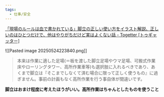 ```yaml
---
tags:
  - 仕事/安全
---
```

[「現場のルールは血で書かれている」脚立の正しい使い方をイラスト解説、正しいのはひとつだけで、他はやりがちだけど実はよくない話 - Togetter [トゥギャッター]](https://togetter.com/li/2554377)

![[Pasted image 20250524223840.png]]

>本来は作業に適した足場(＝板を渡した脚立足場やウマ足場、可搬式作業床やローリングタワー、高所作業車等)も選択肢に入れるべきであり、あくまで脚立は『そこまでしなくて済む場合に限って正しく使うもの』に過ぎません。事前の計画もなく高所作業を行う事自体が間違いです。

**脚立はおまけ程度に考えたほうがいい。高所作業はちゃんとしたものを使うこと**

